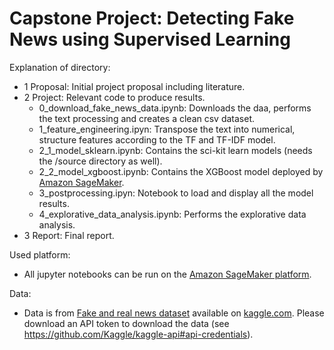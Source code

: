 # Capstone Project: Detecting Fake News using Supervised Learning

Explanation of directory:

- 1 Proposal: Initial project proposal including literature.
- 2 Project: Relevant code to produce results.
	- 0_download_fake_news_data.ipynb: Downloads the daa, performs the text processing and creates a clean csv dataset.
	- 1_feature_engineering.ipyn: Transpose the text into numerical, structure features according to the TF and TF-IDF model.
	- 2_1_model_sklearn.ipynb: Contains the sci-kit learn models (needs the /source directory as well).
	- 2_2_model_xgboost.ipynb: Contains the XGBoost model deployed by [Amazon SageMaker](https://aws.amazon.com/sagemaker).
	- 3_postprocessing.ipyn: Notebook to load and display all the model results.
	- 4_explorative_data_analysis.ipynb: Performs the explorative data analysis.
- 3 Report: Final report.

Used platform:

- All jupyter notebooks can be run on the [Amazon SageMaker platform](https://aws.amazon.com/sagemaker).

Data:

- Data is from [Fake and real news dataset](https://www.kaggle.com/clmentbisaillon/fake-and-real-news-dataset)
available on [kaggle.com](https://www.kaggle.com). Please download an API token to download
the data (see https://github.com/Kaggle/kaggle-api#api-credentials).
